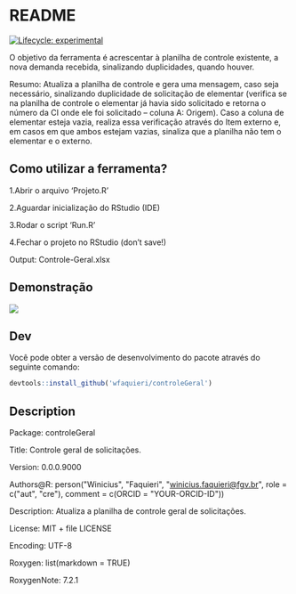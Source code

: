 
# README

<!-- badges: start -->
[![Lifecycle:
experimental](https://img.shields.io/badge/lifecycle-experimental-orange.svg)](https://lifecycle.r-lib.org/articles/stages.html#experimental)
<!-- badges: end -->

O objetivo da ferramenta é acrescentar à planilha de controle existente, a nova demanda recebida, sinalizando duplicidades, quando houver.

Resumo: Atualiza a planilha de controle e gera uma mensagem, caso seja necessário, sinalizando duplicidade de solicitação de elementar (verifica se na planilha de controle o elementar já havia sido solicitado e retorna o número da CI onde ele foi solicitado – coluna A: Origem). Caso a coluna de elementar esteja vazia, realiza essa verificação através do Item externo e, em casos em que ambos estejam vazias, sinaliza que a planilha não tem o elementar e o externo.


## Como utilizar a ferramenta?

1.Abrir o arquivo ‘Projeto.R’

2.Aguardar inicialização do RStudio (IDE)

3.Rodar o script ‘Run.R’

4.Fechar o projeto no RStudio (don’t save!)


Output: Controle-Geral.xlsx


## Demonstração

![](demo.gif)

## Dev

Você pode obter a versão de desenvolvimento do pacote através do seguinte comando:

``` r
devtools::install_github('wfaquieri/controleGeral')
```

## Description

Package: controleGeral

Title: Controle geral de solicitações.

Version: 0.0.0.9000

Authors@R: 
    person("Winicius", "Faquieri", "winicius.faquieri@fgv.br", role = c("aut", "cre"), comment = c(ORCID = "YOUR-ORCID-ID"))
           
Description: Atualiza a planilha de controle geral de solicitações.

License: MIT + file LICENSE
    
Encoding: UTF-8

Roxygen: list(markdown = TRUE)

RoxygenNote: 7.2.1
